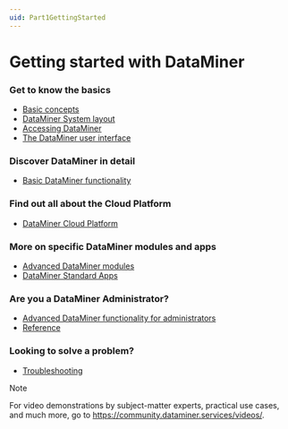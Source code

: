 ```yaml
---
uid: Part1GettingStarted
---
```


# Getting started with DataMiner

### Get to know the basics

- [Basic concepts](xref:BasicConcepts#basic-concepts)
- [DataMiner System layout](xref:GeneralLayout#dataminer-system-layout)
- [Accessing DataMiner](xref:DataminerApplications#accessing-dataminer)
- [The DataMiner user interface](xref:GettingStarted#the-dataminer-user-interface)

### Discover DataMiner in detail

- [Basic DataMiner functionality](xref:Part2BasicFunctionalities#basic-dataminer-functionality)

### Find out all about the Cloud Platform

- [DataMiner Cloud Platform](xref:Part51CloudPlatform)

### More on specific DataMiner modules and apps

- [Advanced DataMiner modules](xref:Part4AdvancedModules#advanced-dataminer-modules)
- [DataMiner Standard Apps](xref:Part5StandardApps#dataminer-standard-apps)

### Are you a DataMiner Administrator?

- [Advanced DataMiner functionality for administrators](xref:Part3AdvancedFunctionalities#advanced-dataminer-functionality-for-administrators)
- [Reference](xref:Part7Reference#reference)

### Looking to solve a problem?

- [Troubleshooting](xref:Part6Troubleshooting#troubleshooting)

> [!NOTE]
> For video demonstrations by subject-matter experts, practical use cases, and much more, go to <https://community.dataminer.services/videos/>.
